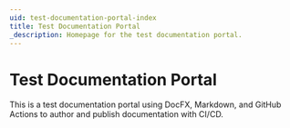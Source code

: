 ```yaml
---
uid: test-documentation-portal-index
title: Test Documentation Portal
_description: Homepage for the test documentation portal.
---
```


# Test Documentation Portal

This is a test documentation portal using DocFX, Markdown, and GitHub Actions to author and publish documentation with CI/CD.